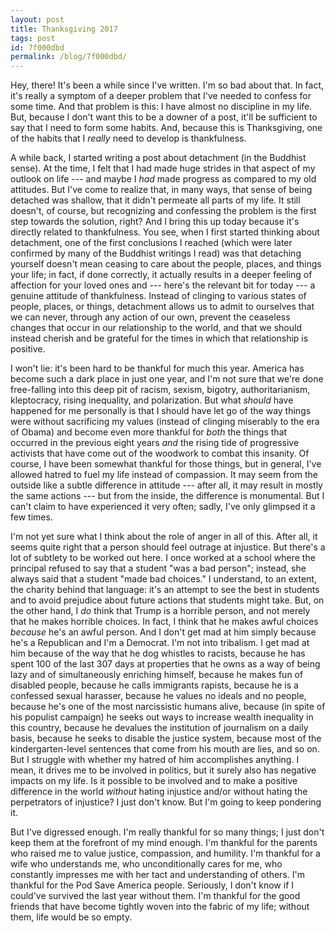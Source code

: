 ```yaml
---
layout: post
title: Thanksgiving 2017
tags: post
id: 7f000dbd
permalink: /blog/7f000dbd/
---
```


Hey, there! It's been a while since I've written. I'm so bad about that. In fact, it's really a symptom of a deeper problem that I've needed to confess for some time. And that problem is this: I have almost no discipline in my life. But, because I don't want this to be a downer of a post, it'll be sufficient to say that I need to form some habits. And, because this is Thanksgiving, one of the habits that I _really_ need to develop is thankfulness.

A while back, I started writing a post about detachment (in the Buddhist sense). At the time, I felt that I had made huge strides in that aspect of my outlook on life --- and maybe I _had_ made progress as compared to my old attitudes. But I've come to realize that, in many ways, that sense of being detached was shallow, that it didn't permeate all parts of my life. It still doesn't, of course, but recognizing and confessing the problem is the first step towards the solution, right? And I bring this up today because it's directly related to thankfulness. You see, when I first started thinking about detachment, one of the first conclusions I reached (which were later confirmed by many of the Buddhist writings I read) was that detaching yourself doesn't mean ceasing to care about the people, places, and things your life; in fact, if done correctly, it actually results in a deeper feeling of affection for your loved ones and --- here's the relevant bit for today --- a genuine attitude of thankfulness. Instead of clinging to various states of people, places, or things, detachment allows us to admit to ourselves that we can never, through any action of our own, prevent the ceaseless changes that occur in our relationship to the world, and that we should instead cherish and be grateful for the times in which that relationship is positive.

I won't lie: it's been hard to be thankful for much this year. America has become such a dark place in just one year, and I'm not sure that we're done free-falling into this deep pit of racism, sexism, bigotry, authoritarianism, kleptocracy, rising inequality, and polarization. But what _should_ have happened for me personally is that I should have let go of the way things were without sacrificing my values (instead of clinging miserably to the era of Obama) and become even more thankful for _both_ the things that occurred in the previous eight years _and_ the rising tide of progressive activists that have come out of the woodwork to combat this insanity. Of course, I have been somewhat thankful for those things, but in general, I've allowed hatred to fuel my life instead of compassion. It may seem from the outside like a subtle difference in attitude --- after all, it may result in mostly the same actions --- but from the inside, the difference is monumental. But I can't claim to have experienced it very often; sadly, I've only glimpsed it a few times.

I'm not yet sure what I think about the role of anger in all of this. After all, it seems quite right that a person should feel outrage at injustice. But there's a lot of subtlety to be worked out here. I once worked at a school where the principal refused to say that a student "was a bad person"; instead, she always said that a student "made bad choices." I understand, to an extent, the charity behind that language: it's an attempt to see the best in students and to avoid prejudice about future actions that students might take. But, on the other hand, I _do_ think that Trump is a horrible person, and not merely that he makes horrible choices. In fact, I think that he makes awful choices _because_ he's an awful person. And I don't get mad at him simply because he's a Republican and I'm a Democrat. I'm not into tribalism. I get mad at him because of the way that he dog whistles to racists, because he has spent 100 of the last 307 days at properties that he owns as a way of being lazy and of simultaneously enriching himself, because he makes fun of disabled people, because he calls immigrants rapists, because he is a confessed sexual harasser, because he values no ideals and no people, because he's one of the most narcissistic humans alive, because (in spite of his populist campaign) he seeks out ways to increase wealth inequality in this country, because he devalues the institution of journalism on a daily basis, because he seeks to disable the justice system, because most of the kindergarten-level sentences that come from his mouth are lies, and so on. But I struggle with whether my hatred of him accomplishes anything. I mean, it drives me to be involved in politics, but it surely also has negative impacts on my life. Is it possible to be involved and to make a positive difference in the world _without_ hating injustice and/or without hating the perpetrators of injustice? I just don't know. But I'm going to keep pondering it.

But I've digressed enough. I'm really thankful for so many things; I just don't keep them at the forefront of my mind enough. I'm thankful for the parents who raised me to value justice, compassion, and humility. I'm thankful for a wife who understands me, who unconditionally cares for me, who constantly impresses me with her tact and understanding of others. I'm thankful for the Pod Save America people. Seriously, I don't know if I could've survived the last year without them. I'm thankful for the good friends that have become tightly woven into the fabric of my life; without them, life would be so empty.

